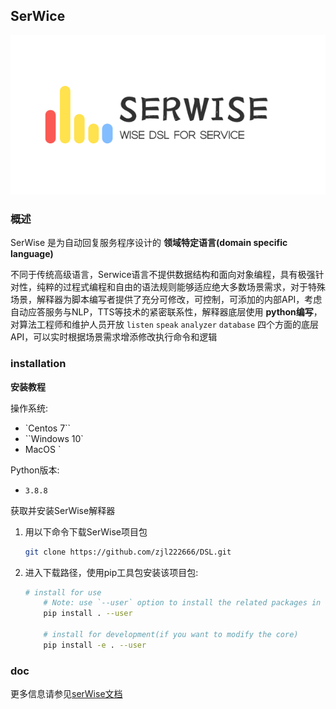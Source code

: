 ## SerWice

![](https://github.com/zjl222666/DSL/blob/master/docs/source/images/logo.png)

### 概述

SerWise 是为自动回复服务程序设计的 **领域特定语言(domain specific language)** 

不同于传统高级语言，Serwice语言不提供数据结构和面向对象编程，具有极强针对性，纯粹的过程式编程和自由的语法规则能够适应绝大多数场景需求，对于特殊场景，解释器为脚本编写者提供了充分可修改，可控制，可添加的内部API，考虑自动应答服务与NLP，TTS等技术的紧密联系性，解释器底层使用 **python编写**，对算法工程师和维护人员开放 ``listen`` ``speak`` ``analyzer`` ``database`` 四个方面的底层API，可以实时根据场景需求增添修改执行命令和逻辑

### installation

**安装教程**

操作系统:

- `Centos 7``
- ``Windows 10`
-  MacOS `

Python版本: 

- `3.8.8`

获取并安装SerWise解释器

1. 用以下命令下载SerWise项目包

   ```bash
   git clone https://github.com/zjl222666/DSL.git
   ```

2. 进入下载路径，使用pip工具包安装该项目包:

   ```bash
   # install for use
       # Note: use `--user` option to install the related packages in the user own directory(e.g.: ~/.local)
       pip install . --user
        
       # install for development(if you want to modify the core)
       pip install -e . --user
   ```

### doc

更多信息请参见[serWise文档](docs\build\html\index.html)

